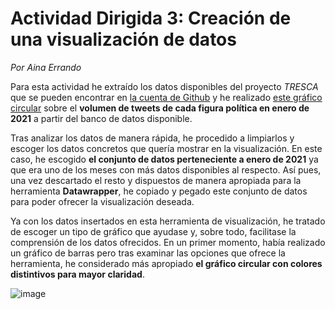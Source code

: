 
# __Actividad Dirigida 3: Creación de una visualización de datos__

*Por Aina Errando*

Para esta actividad he extraído los datos disponibles del proyecto *TRESCA* que se pueden encontrar en [la cuenta de Github](https://github.com/flowsta/nebrija-2021/) y he realizado [este gráfico circular](https://datawrapper.dwcdn.net/Ta2fq/1/) sobre el **volumen de tweets de cada figura política en enero de 2021** a partir del banco de datos disponible.

Tras analizar los datos de manera rápida, he procedido a limpiarlos y escoger los datos concretos que quería mostrar en la visualización. En este caso, he escogido **el conjunto de datos perteneciente a enero de 2021** ya que era uno de los meses con más datos disponibles al respecto. Así pues, una vez descartado el resto y dispuestos de manera apropiada para la herramienta **Datawrapper**, he copiado y pegado este conjunto de datos para poder ofrecer la visualización deseada. 

Ya con los datos insertados en esta herramienta de visualización, he tratado de escoger un tipo de gráfico que ayudase y, sobre todo, facilitase la comprensión de los datos ofrecidos. En un primer momento, había realizado un gráfico de barras pero tras examinar las opciones que ofrece la herramienta, he considerado más apropiado **el gráfico circular con colores distintivos para mayor claridad**.

![image](https://drive.google.com/uc?export=view&id=1X3HS2gM-StyIE9xOgnz3XAl2KuRkxPEk)



